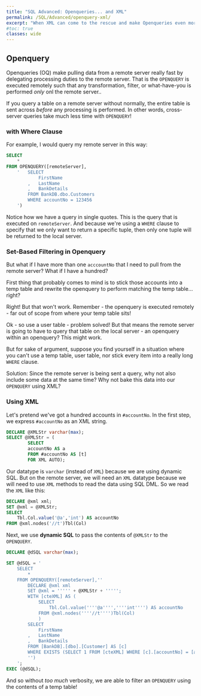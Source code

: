 ```yaml
---
title: "SQL Advanced: Openqueries... and XML"
permalink: /SQL/Advanced/openquery-xml/
excerpt: "When XML can come to the rescue and make Openqueries even more fun in SQL"
#toc: true
classes: wide
---
```


## Openquery

Openqueries (OQ) make pulling data from a remote server really fast by delegating processing duties to the remote server.
That is the `OPENQUERY` is executed remotely such that any transformation, filter, or what-have-you is performed _only_ onl the remote server..

If you query a table on a remote server without normally, the entire table is sent across _before_ any processing is performed. 
In other words, cross-server queries take much less time with `OPENQUERY`!

### with Where Clause

For example, I would query my remote server in this way:

```sql
SELECT
	*
FROM OPENQUERY([remoteServer],
	'	SELECT 
			FirstName
		,	LastName
		,	BankDetails 
		FROM BankDB.dbo.Customers 
		WHERE accountNo = 123456
	')
```

Notice how we have a query in single quotes. This is the query that is executed on `remoteServer`.
And because we're using a `WHERE` clause to specify that we only want to return a specific tuple, then only one tuple will be returned to the local server.

### Set-Based Filtering in Openquery

But what if I have more than one `acccountNo` that I need to pull from the remote server? 
What if I have a hundred?

First thing that probably comes to mind is to stick those accounts into a temp table and rewrite the openquery to perform matching the temp table... right?

Right! But that won't work. Remember - the openquery is executed remotely - far out of scope from where your temp table sits!

Ok - so use a user table - problem solved!
But that means the remote server is going to have to query that table on the local server - an openquery within an openquery?
This might work.

But for sake of argument, suppose you find yourself in a situation where you can't use a temp table, user table, nor stick every item into a really long `WHERE` clause.

Solution: Since the remote server is being sent a query, why not also include some data at the same time?
Why not bake this data into our `OPENQUERY` using XML?

### Using XML

Let's pretend we've got a hundred accounts in `#accountNo`.
In the first step, we express `#accountNo` as an XML string.

```sql
DECLARE @XMLStr varchar(max);
SELECT @XMLStr = (
		SELECT 
		accountNo AS a 
		FROM #accountNo AS [t] 
		FOR XML AUTO);
```
Our datatype is `varchar` (instead of `XML`) because we are using dynamic SQL.
But on the remote server, we will need an `XML` datatype because we will need to use `XML` methods to read the data using SQL DML.
So we read the `XML` like this:

```sql
DECLARE @xml xml;
SET @xml = @XMLStr;
SELECT
	Tbl.Col.value('@a','int') AS accountNo
FROM @xml.nodes('//t')Tbl(Col)
```

Next, we use  __dynamic SQL__ to pass the contents of  `@XMLStr` to the `OPENQUERY`.

```sql
DECLARE @dSQL varchar(max);

SET @dSQL = '
	SELECT 
		*
	FROM OPENQUERY([remoteServer],''
		DECLARE @xml xml
		SET @xml = ''''' + @XMLStr + ''''';
		WITH [cteXML] AS (
			SELECT
				Tbl.Col.value(''''@a'''',''''int'''') AS accountNo
			FROM @xml.nodes(''''//t'''')Tbl(Col)
			)
		SELECT
			FirstName
		,	LastName
		,	BankDetails
		FROM [BankDB].[dbo].[Customer] AS [c]
		WHERE EXISTS (SELECT 1 FROM [cteXML] WHERE [c].[accountNo] = [accountNo]
		'')
	';
EXEC (@dSQL);
```

And so without _too much_ verbosity, we are able to filter an `OPENQUERY` using the contents of a temp table!


